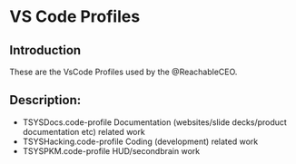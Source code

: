 # VS Code Profiles

## Introduction

These are the VsCode Profiles used by the @ReachableCEO.

## Description:

* TSYSDocs.code-profile Documentation (websites/slide decks/product documentation etc) related work
* TSYSHacking.code-profile Coding (development) related work
* TSYSPKM.code-profile HUD/secondbrain work